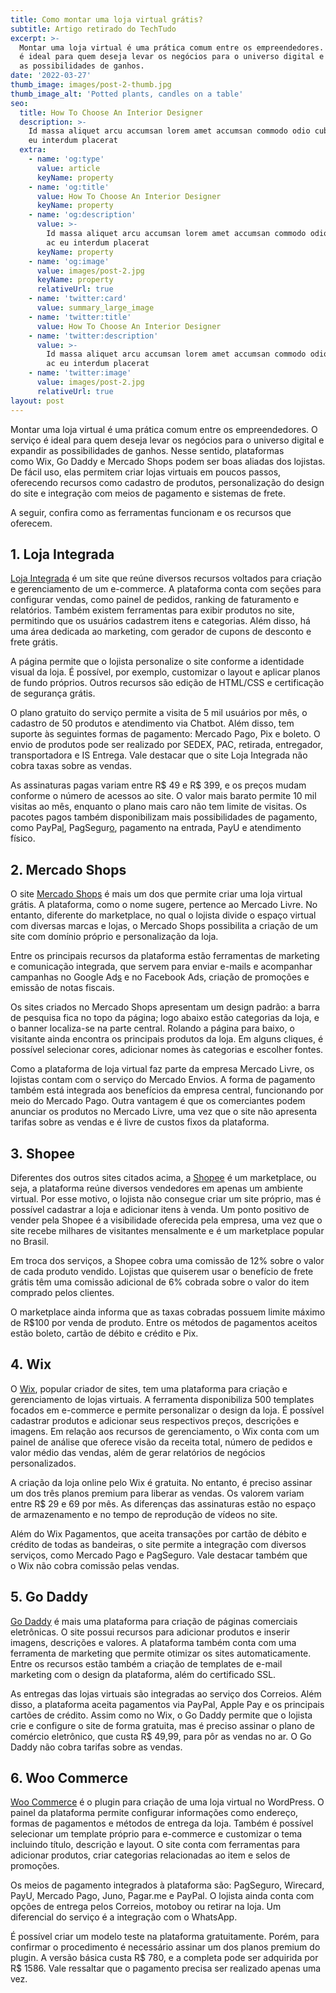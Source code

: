 ```yaml
---
title: Como montar uma loja virtual grátis?
subtitle: Artigo retirado do TechTudo
excerpt: >-
  Montar uma loja virtual é uma prática comum entre os empreendedores. O serviço
  é ideal para quem deseja levar os negócios para o universo digital e expandir
  as possibilidades de ganhos. 
date: '2022-03-27'
thumb_image: images/post-2-thumb.jpg
thumb_image_alt: 'Potted plants, candles on a table'
seo:
  title: How To Choose An Interior Designer
  description: >-
    Id massa aliquet arcu accumsan lorem amet accumsan commodo odio cubilia ac
    eu interdum placerat
  extra:
    - name: 'og:type'
      value: article
      keyName: property
    - name: 'og:title'
      value: How To Choose An Interior Designer
      keyName: property
    - name: 'og:description'
      value: >-
        Id massa aliquet arcu accumsan lorem amet accumsan commodo odio cubilia
        ac eu interdum placerat
      keyName: property
    - name: 'og:image'
      value: images/post-2.jpg
      keyName: property
      relativeUrl: true
    - name: 'twitter:card'
      value: summary_large_image
    - name: 'twitter:title'
      value: How To Choose An Interior Designer
    - name: 'twitter:description'
      value: >-
        Id massa aliquet arcu accumsan lorem amet accumsan commodo odio cubilia
        ac eu interdum placerat
    - name: 'twitter:image'
      value: images/post-2.jpg
      relativeUrl: true
layout: post
---
```

Montar uma loja virtual é uma prática comum entre os empreendedores. O serviço é ideal para quem deseja levar os negócios para o universo digital e expandir as possibilidades de ganhos. Nesse sentido, plataformas como Wix, Go Daddy e Mercado Shops podem ser boas aliadas dos lojistas. De fácil uso, elas permitem criar lojas virtuais em poucos passos, oferecendo recursos como cadastro de produtos, personalização do design do site e integração com meios de pagamento e sistemas de frete.

A seguir, confira como as ferramentas funcionam e os recursos que oferecem.

## **1. Loja Integrada**

[Loja Integrada](https://lojaintegrada.com.br/) é um site que reúne diversos recursos voltados para criação e gerenciamento de um e-commerce. A plataforma conta com seções para configurar vendas, como painel de pedidos, ranking de faturamento e relatórios. Também existem ferramentas para exibir produtos no site, permitindo que os usuários cadastrem itens e categorias. Além disso, há uma área dedicada ao marketing, com gerador de cupons de desconto e frete grátis.

A página permite que o lojista personalize o site conforme a identidade visual da loja. É possível, por exemplo, customizar o layout e aplicar planos de fundo próprios. Outros recursos são edição de HTML/CSS e certificação de segurança grátis.

O plano gratuito do serviço permite a visita de 5 mil usuários por mês, o cadastro de 50 produtos e atendimento via Chatbot. Além disso, tem suporte às seguintes formas de pagamento: Mercado Pago, Pix e boleto. O envio de produtos pode ser realizado por SEDEX, PAC, retirada, entregador, transportadora e IS Entrega. Vale destacar que o site Loja Integrada não cobra taxas sobre as vendas.

As assinaturas pagas variam entre R$ 49 e R$ 399, e os preços mudam conforme o número de acessos ao site. O valor mais barato permite 10 mil visitas ao mês, enquanto o plano mais caro não tem limite de visitas. Os pacotes pagos também disponibilizam mais possibilidades de pagamento, como PayPa[l](https://www.techtudo.com.br/tudo-sobre/paypal.html), PagSegur[o](https://www.techtudo.com.br/tudo-sobre/pagseguro.html), pagamento na entrada, PayU e atendimento físico.

## **&#xA;2\. Mercado Shops**

O site [Mercado Shops](https://www.mercadoshops.com.br/) é mais um dos que permite criar uma loja virtual grátis. A plataforma, como o nome sugere, pertence ao Mercado Livre. No entanto, diferente do marketplace, no qual o lojista divide o espaço virtual com diversas marcas e lojas, o Mercado Shops possibilita a criação de um site com domínio próprio e personalização da loja.

Entre os principais recursos da plataforma estão ferramentas de marketing e comunicação integrada, que servem para enviar e-mails e acompanhar campanhas no Google Ad[s](https://www.techtudo.com.br/tudo-sobre/google-adwords.html) e no Facebook Ads, criação de promoções e emissão de notas fiscais.

Os sites criados no Mercado Shops apresentam um design padrão: a barra de pesquisa fica no topo da página; logo abaixo estão categorias da loja, e o banner localiza-se na parte central. Rolando a página para baixo, o visitante ainda encontra os principais produtos da loja. Em alguns cliques, é possível selecionar cores, adicionar nomes às categorias e escolher fontes.

Como a plataforma de loja virtual faz parte da empresa Mercado Livre, os lojistas contam com o serviço do Mercado Envios. A forma de pagamento também está integrada aos benefícios da empresa central, funcionando por meio do Mercado Pago. Outra vantagem é que os comerciantes podem anunciar os produtos no Mercado Livre, uma vez que o site não apresenta tarifas sobre as vendas e é livre de custos fixos da plataforma.

## **3. Shopee**

Diferentes dos outros sites citados acima, a [Shopee](https://shopee.com.br/m/venda-online-na-shopee) é um marketplace, ou seja, a plataforma reúne diversos vendedores em apenas um ambiente virtual. Por esse motivo, o lojista não consegue criar um site próprio, mas é possível cadastrar a loja e adicionar itens à venda. Um ponto positivo de vender pela Shopee é a visibilidade oferecida pela empresa, uma vez que o site recebe milhares de visitantes mensalmente e é um marketplace popular no Brasil.

Em troca dos serviços, a Shopee cobra uma comissão de 12% sobre o valor de cada produto vendido. Lojistas que quiserem usar o benefício de frete grátis têm uma comissão adicional de 6% cobrada sobre o valor do item comprado pelos clientes.

O marketplace ainda informa que as taxas cobradas possuem limite máximo de R$100 por venda de produto. Entre os métodos de pagamentos aceitos estão boleto, cartão de débito e crédito e Pix.

## **4. Wix**

O [Wix](https://pt.wix.com/), popular criador de sites, tem uma plataforma para criação e gerenciamento de lojas virtuais. A ferramenta disponibiliza 500 templates focados em e-commerce e permite personalizar o design da loja. É possível cadastrar produtos e adicionar seus respectivos preços, descrições e imagens. Em relação aos recursos de gerenciamento, o Wix conta com um painel de análise que oferece visão da receita total, número de pedidos e valor médio das vendas, além de gerar relatórios de negócios personalizados.

A criação da loja online pelo Wix é gratuita. No entanto, é preciso assinar um dos três planos premium para liberar as vendas. Os valorem variam entre R$ 29 e 69 por mês. As diferenças das assinaturas estão no espaço de armazenamento e no tempo de reprodução de vídeos no site.

Além do Wix Pagamentos, que aceita transações por cartão de débito e crédito de todas as bandeiras, o site permite a integração com diversos serviços, como Mercado Pago e PagSeguro. Vale destacar também que o Wix não cobra comissão pelas vendas.

## **5. Go Daddy**

[Go Daddy](https://www.godaddy.com/pt-br/sites/loja-online) é mais uma plataforma para criação de páginas comerciais eletrônicas. O site possui recursos para adicionar produtos e inserir imagens, descrições e valores. A plataforma também conta com uma ferramenta de marketing que permite otimizar os sites automaticamente. Entre os recursos estão também a criação de templates de e-mail marketing com o design da plataforma, além do certificado SSL.

As entregas das lojas virtuais são integradas ao serviço dos Correios. Além disso, a plataforma aceita pagamentos via PayPal, Apple Pay e os principais cartões de crédito. Assim como no Wix, o Go Daddy permite que o lojista crie e configure o site de forma gratuita, mas é preciso assinar o plano de comércio eletrônico, que custa R$ 49,99, para pôr as vendas no ar. O Go Daddy não cobra tarifas sobre as vendas.

## **6. Woo Commerce**

[Woo Commerce](https://woocommerce.com.br/) é o plugin para criação de uma loja virtual no WordPress. O painel da plataforma permite configurar informações como endereço, formas de pagamentos e métodos de entrega da loja. Também é possível selecionar um template próprio para e-commerce e customizar o tema incluindo título, descrição e layout. O site conta com ferramentas para adicionar produtos, criar categorias relacionadas ao item e selos de promoções.

Os meios de pagamento integrados à plataforma são: PagSeguro, Wirecard, PayU, Mercado Pago, Juno, Pagar.me e PayPal. O lojista ainda conta com opções de entrega pelos Correios, motoboy ou retirar na loja. Um diferencial do serviço é a integração com o WhatsApp.

É possível criar um modelo teste na plataforma gratuitamente. Porém, para confirmar o procedimento é necessário assinar um dos planos premium do plugin. A versão básica custa R$ 780, e a completa pode ser adquirida por R$ 1586. Vale ressaltar que o pagamento precisa ser realizado apenas uma vez.
